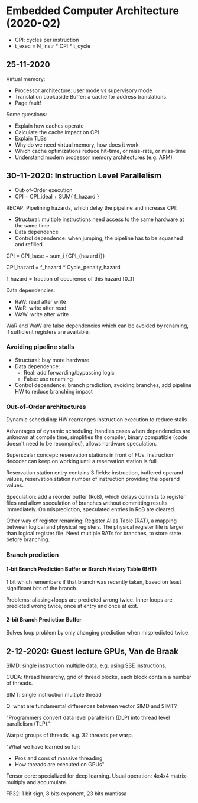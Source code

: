 
# Embedded Computer Architecture (2020-Q2)


* CPI: cycles per instruction
* t_exec = N_instr * CPI * t_cycle


## 25-11-2020

Virtual memory:

* Processor architecture: user mode vs supervisory mode
* Translation Lookaside Buffer: a cache for address translations.
* Page fault!

Some questions:

* Explain how caches operate
* Calculate the cache impact on CPI
* Explain TLBs
* Why do we need virtual memory, how does it work
* Which cache optimizations reduce hit-time, or miss-rate, or miss-time
* Understand modern processor memory architectures (e.g. ARM)


## 30-11-2020: Instruction Level Parallelism

* Out-of-Order execution
* CPI = CPI_ideal + SUM{ f_hazard }

RECAP: Pipelining hazards, which delay the pipeline and increase CPI:

* Structural: multiple instructions need access to the same hardware at the same time.
* Data dependence
* Control dependence: when jumping, the pipeline has to be squashed and refilled.

CPI = CPI_base + sum_i {CPI_{hazard i}}

CPI_hazard = f_hazard * Cycle_penalty_hazard

f_hazard = fraction of occurence of this hazard [0..1]

Data dependencies:

* RaW: read after write
* WaR: write after read
* WaW: write after write

WaR and WaW are false dependencies which can be avoided by renaming, if sufficient registers are available.

### Avoiding pipeline stalls

* Structural: buy more hardware
* Data dependence:
  * Real: add forwarding/bypassing logic
  * False: use renaming
* Control dependence: branch prediction, avoiding branches, add pipeline HW to reduce branching impact

### Out-of-Order architectures

Dynamic scheduling: HW rearranges instruction execution to reduce stalls

Advantages of dynamic scheduling: handles cases when dependencies are unknown at compile time, simplifies the compiler, binary compatible (code doesn't need to be recompiled), allows hardware speculation.

Superscalar concept: reservation stations in front of FUs. Instruction decoder can keep on working until a reservation station is full.

Reservation station entry contains 3 fields: instruction, buffered operand values, reservation station number of instruction providing the operand values.

Speculation: add a reorder buffer (RoB), which delays commits to register files and allow speculation of branches without committing results immediately. On misprediction, speculated entries in RoB are cleared.

Other way of register renaming: Register Alias Table (RAT), a mapping between logical and physical registers. The physical register file is larger than logical register file. Need multiple RATs for branches, to store state before branching.

### Branch prediction

#### 1-bit Branch Prediction Buffer or Branch History Table (BHT)

1 bit which remembers if that branch was recently taken, based on least significant bits of the branch.

Problems: aliasing+loops are predicted wrong twice. Inner loops are predicted wrong twice, once at entry and once at exit.

#### 2-bit Branch Prediction Buffer

Solves loop problem by only changing prediction when mispredicted twice.

## 2-12-2020: Guest lecture GPUs, Van de Braak

SIMD: single instruction multiple data, e.g. using SSE instructions.

CUDA: thread hierarchy, grid of thread blocks, each block contain a number of threads.

SIMT: single instruction multiple thread

Q: what are fundamental differences between vector SIMD and SIMT?

"Programmers convert data level parallelism (DLP) into thread level parallelism (TLP)."

Warps: groups of threads, e.g. 32 threads per warp.

"What we have learned so far:
* Pros and cons of massive threading
* How threads are executed on GPUs"

Tensor core: specialized for deep learning. Usual operation: 4x4x4 matrix-multiply and accumulate.

FP32: 1 bit sign, 8 bits exponent, 23 bits mantissa


